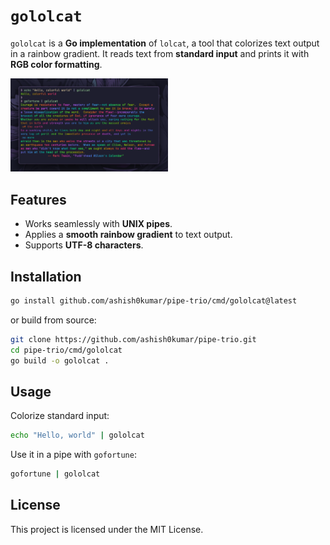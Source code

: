 # `gololcat`

`gololcat` is a **Go implementation** of `lolcat`, a tool that colorizes text
output in a rainbow gradient. It reads text from **standard input** and prints
it with **RGB color formatting**.

<img src="../../assets/gololcat.png" alt="" width="50%">

## Features

- Works seamlessly with **UNIX pipes**.
- Applies a **smooth rainbow gradient** to text output.
- Supports **UTF-8 characters**.

## Installation

```sh
go install github.com/ashish0kumar/pipe-trio/cmd/gololcat@latest
```

or build from source:

```sh
git clone https://github.com/ashish0kumar/pipe-trio.git
cd pipe-trio/cmd/gololcat
go build -o gololcat .
```

## Usage

Colorize standard input:

```sh
echo "Hello, world" | gololcat
```

Use it in a pipe with `gofortune`:

```sh
gofortune | gololcat
```

## License

This project is licensed under the MIT License.
